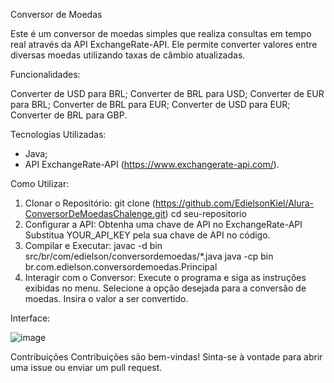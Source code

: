 Conversor de Moedas

Este é um conversor de moedas simples que realiza consultas em tempo real através da API ExchangeRate-API. Ele permite converter valores entre diversas moedas utilizando taxas de câmbio atualizadas.

Funcionalidades:

Converter de USD para BRL;
Converter de BRL para USD;
Converter de EUR para BRL;
Converter de BRL para EUR;
Converter de USD para EUR;
Converter de BRL para GBP.

Tecnologias Utilizadas:

- Java;
- API ExchangeRate-API (https://www.exchangerate-api.com/).
  
Como Utilizar:

1. Clonar o Repositório:
    git clone (https://github.com/EdielsonKiel/Alura-ConversorDeMoedasChalenge.git)
    cd seu-repositorio
2. Configurar a API:
    Obtenha uma chave de API no ExchangeRate-API
    Substitua YOUR_API_KEY pela sua chave de API no código.
3. Compilar e Executar:
    javac -d bin src/br/com/edielson/conversordemoedas/*.java
    java -cp bin br.com.edielson.conversordemoedas.Principal
4. Interagir com o Conversor:
    Execute o programa e siga as instruções exibidas no menu.
    Selecione a opção desejada para a conversão de moedas.
    Insira o valor a ser convertido.

Interface:

![image](https://github.com/user-attachments/assets/992bf03a-2004-4012-8f0a-870108c42b7a)


Contribuições
Contribuições são bem-vindas! Sinta-se à vontade para abrir uma issue ou enviar um pull request.
